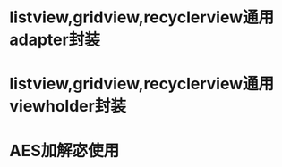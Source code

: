 # listview,gridview,recyclerview通用adapter封装

# listview,gridview,recyclerview通用viewholder封装

# AES加解宓使用